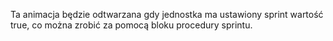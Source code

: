 Ta animacja będzie odtwarzana gdy jednostka ma ustawiony sprint wartość true, co można zrobić za pomocą bloku procedury sprintu.